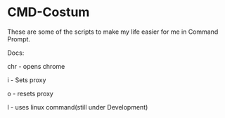 # CMD-Costum
These are some of the scripts to make my life easier for me in Command Prompt.

Docs:

chr  -   opens chrome

i    -   Sets proxy

o    -   resets proxy

l    -   uses linux command(still under Development)


